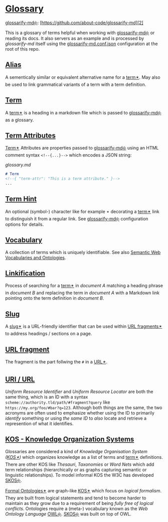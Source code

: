 # [Glossary](#glossary)

[glossarify-md⎆][1]: [https://github.com/about-code/glossarify-md][2]

This is a glossary of terms helpful when working with [glossarify-md⎆][1] or reading its docs. It also servers as an example and is processed by *glossarify-md* itself using the [glossarify-md.conf.json][3] configuration at the root of this repo.

## [Alias](#alias)

A sementically similar or equivalent alternative name for a [term🟉][4]. May also be used to link grammatical variants of a term with a term definition.

## [Term](#term)

A [term🟉][4] is a heading in a markdown file which is passed to [glossarify-md⎆][1] as a glossary.

## [Term Attributes](#term-attributes)

<!--{ "uri": "term attribute, term-attribute" }-->

[Term🟉][4] Attributes are properties passed to [glossarify-md⎆][1] using an HTML comment syntax `<!--{...}-->` which encodes a JSON string:

*glossary.md*

```md
# Term
<!--{ "term-attr": "This is a term attribute." }-->
...
```

## [Term Hint](#term-hint)

<!--{ "aliases": "term hint, term-hint" }-->

An optional (symbol-) character like for example `🟉` decorating a [term🟉][4] link to distinguish it from a regular link.
See [glossarify-md⎆][1] configuration options for details.

## [Vocabulary](#vocabulary)

<!--{ "aliases": "vocabularies, Formal Ontologies" }-->

[vocabularies]: https://www.w3.org/standards/semanticweb/ontology

A collection of terms which is uniquely identifiable. See also [Semantic Web Vocabularies and Ontologies][vocabularies].

## [Linkification](#linkification)

Process of searching for a [term🟉][4] in *document A* matching a heading phrase in
*document B* and replacing the term in *document A* with a Markdown link pointing
onto the term definition in *document B*.

## [Slug](#slug)

<!--{ "aliases": "slug, slugs" }-->

A [slug🟉][5] is a URL-friendly identifier that can be used within [URL fragments🟉][6] to address headings / sections on a page.

## [URL fragment](#url-fragment)

<!-- Aliases: URL fragments -->

The fragment is the part follwing the `#` in a [URL🟉][7].

## [URI / URL](#uri--url)

<!--{ "aliases": "URI, URL" }-->

*Uniform Resource Identifier* and *Uniform Resource Locator* are both the same thing, which is an ID with a syntax `scheme://authority.tld/path/#fragment?query` like `https://my.org/foo/#bar?q=123`. Although both things are the same, the two acronyms are often used to emphasize whether using the ID to primarily *identify* something or using *the same ID* to *also* locate and retrieve a represention of what it identifies.

## [KOS - Knowledge Organization Systems](#kos---knowledge-organization-systems)

<!--{ "aliases": "KOS, Knowledge Organization System" }-->

Glossaries are considered a kind of *Knowledge Organisation System ([KOS🟉][8])* which organizes knowledge as a list of terms and [term🟉][4] definitions. There are other KOS like *Thesauri*, *Taxonomies* or *Word Nets* which add term relationships (hierarchically or as graphs capturing semantic or linguistic relationships). To model informal KOS the W3C has developed [SKOS⎆][9].

[Formal Ontologies🟉][10] are graph-like [KOS🟉][8] which focus on *logical formalism*. They are built from logical statements and tend to become harder to maintain as they grow due to a requirement of being *fully free of logical conflicts*. Ontologies require a (meta-) vocabulary known as the *Web Ontology Language* [OWL⎆][11]. [SKOS⎆][9] was built on top of OWL.

[1]: https://github.com/about-code/glossarify-md "This project."

[2]: https://github.com/about-code/glossarify-md

[3]: ../glossarify-md.conf.json

[4]: #term "A term is a heading in a markdown file which is passed to glossarify-md as a glossary."

[5]: #slug "A slug is a URL-friendly identifier that can be used within URL fragments to address headings / sections on a page."

[6]: #url-fragment "The fragment is the part follwing the # in a URL."

[7]: #uri--url "Uniform Resource Identifier and Uniform Resource Locator are both the same thing, which is an ID with a syntax scheme://authority.tld/path/#fragment?query like https://my.org/foo/#bar?q=123."

[8]: #kos---knowledge-organization-systems "Glossaries are considered a kind of Knowledge Organisation System (KOS) which organizes knowledge as a list of terms and term definitions."

[9]: http://w3.org/skos/ "With the Simple Knowledge Organization System (SKOS) the World Wide Web Consortium (W3C) has standardized a (meta-)vocabulary which is suited and intended for modeling Simple Knowledge Organization Systems such as Glossaries, Thesauri, Taxonomies or Word Nets."

[10]: #vocabulary "A collection of terms which is uniquely identifiable."

[11]: https://www.w3.org/TR/2012/REC-owl2-overview-20121211/ "Web Ontology Language."

